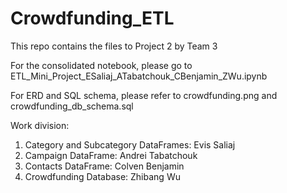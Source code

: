 # Crowdfunding_ETL
This repo contains the files to Project 2 by Team 3

For the consolidated notebook, please go to ETL_Mini_Project_ESaliaj_ATabatchouk_CBenjamin_ZWu.ipynb

For ERD and SQL schema, please refer to crowdfunding.png and crowdfunding_db_schema.sql

Work division:
1. Category and Subcategory DataFrames: Evis Saliaj
2. Campaign DataFrame: Andrei Tabatchouk
3. Contacts DataFrame: Colven Benjamin
4. Crowdfunding Database: Zhibang Wu
